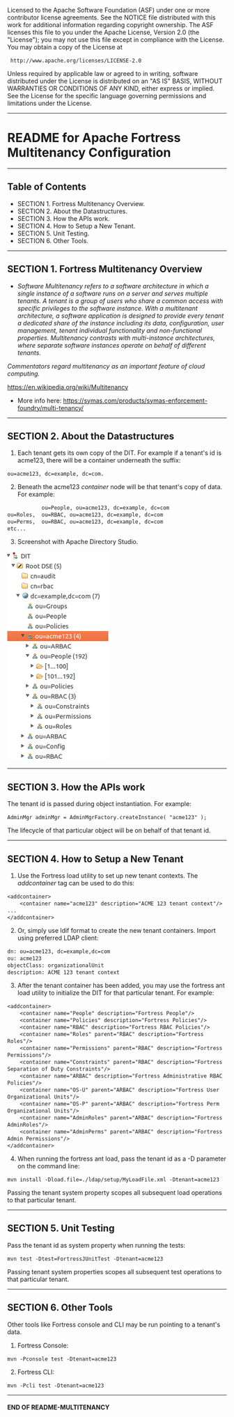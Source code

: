    Licensed to the Apache Software Foundation (ASF) under one
   or more contributor license agreements.  See the NOTICE file
   distributed with this work for additional information
   regarding copyright ownership.  The ASF licenses this file
   to you under the Apache License, Version 2.0 (the
   "License"); you may not use this file except in compliance
   with the License.  You may obtain a copy of the License at

     http://www.apache.org/licenses/LICENSE-2.0

   Unless required by applicable law or agreed to in writing,
   software distributed under the License is distributed on an
   "AS IS" BASIS, WITHOUT WARRANTIES OR CONDITIONS OF ANY
   KIND, either express or implied.  See the License for the
   specific language governing permissions and limitations
   under the License.

-------------------------------------------------------------------------------
# README for Apache Fortress Multitenancy Configuration
-------------------------------------------------------------------------------

## Table of Contents

 * SECTION 1. Fortress Multitenancy Overview.
 * SECTION 2. About the Datastructures.
 * SECTION 3. How the APIs work.
 * SECTION 4. How to Setup a New Tenant.
 * SECTION 5. Unit Testing.
 * SECTION 6.  Other Tools.

-------------------------------------------------------------------------------
## SECTION 1.  Fortress Multitenancy Overview

* *Software Multitenancy refers to a software architecture in which a single instance of a software runs on a server and serves multiple tenants. A tenant is a group of users who share a common access with specific privileges to the software instance. With a multitenant architecture, a software application is designed to provide every tenant a dedicated share of the instance including its data, configuration, user management, tenant individual functionality and non-functional properties. Multitenancy contrasts with multi-instance architectures, where separate software instances operate on behalf of different tenants.*

 *Commentators regard multitenancy as an important feature of cloud computing.*

 https://en.wikipedia.org/wiki/Multitenancy

* More info here: https://symas.com/products/symas-enforcement-foundry/multi-tenancy/

-------------------------------------------------------------------------------
## SECTION 2.  About the Datastructures

1. Each tenant gets its own copy of the DIT.  For example if a tenant's id is acme123, there will be a container underneath the suffix:

 ```
 ou=acme123, dc=example, dc=com.
 ```

2. Beneath the acme123 *container* node will be that tenant's copy of data.  For example:

 ```
            ou=People, ou=acme123, dc=example, dc=com
 ou=Roles,  ou=RBAC, ou=acme123, dc=example, dc=com
 ou=Perms,  ou=RBAC, ou=acme123, dc=example, dc=com
 etc...
 ```

3. Screenshot with Apache Directory Studio.

 ![Screeshot of Multitenant Tree](images/Screenshot-acme123-dit.png "ACME123 Tenant Subtree")

-------------------------------------------------------------------------------
## SECTION 3.  How the APIs work

The tenant id is passed during object instantiation.  For example:

 ```
 AdminMgr adminMgr = AdminMgrFactory.createInstance( "acme123" );
 ```

 The lifecycle of that particular object will be on behalf of that tenant id.

-------------------------------------------------------------------------------
## SECTION 4.  How to Setup a New Tenant

1. Use the Fortress load utility to set up new tenant contexts.  The *addcontainer* tag can be used to do this:

 ```
 <addcontainer>
     <container name="acme123" description="ACME 123 tenant context"/>
 ...
 </addcontainer>
 ```

2. Or, simply use ldif format to create the new tenant containers.  Import using preferred LDAP client:
 ```
 dn: ou=acme123, dc=example,dc=com
 ou: acme123
 objectClass: organizationalUnit
 description: ACME 123 tenant context
 ```

3. After the tenant container has been added, you may use the fortress ant load utility to initialize the DIT for that particular tenant.  For example:

 ```
 <addcontainer>
     <container name="People" description="Fortress People"/>
     <container name="Policies" description="Fortress Policies"/>
     <container name="RBAC" description="Fortress RBAC Policies"/>
     <container name="Roles" parent="RBAC" description="Fortress Roles"/>
     <container name="Permissions" parent="RBAC" description="Fortress Permissions"/>
     <container name="Constraints" parent="RBAC" description="Fortress Separation of Duty Constraints"/>
     <container name="ARBAC" description="Fortress Administrative RBAC Policies"/>
     <container name="OS-U" parent="ARBAC" description="Fortress User Organizational Units"/>
     <container name="OS-P" parent="ARBAC" description="Fortress Perm Organizational Units"/>
     <container name="AdminRoles" parent="ARBAC" description="Fortress AdminRoles"/>
     <container name="AdminPerms" parent="ARBAC" description="Fortress Admin Permissions"/>
 </addcontainer>
 ```

4. When running the fortress ant load, pass the tenant id as a -D parameter on the command line:
 ```
 mvn install -Dload.file=./ldap/setup/MyLoadFile.xml -Dtenant=acme123
 ```

 Passing the tenant system property scopes all subsequent load operations to that particular tenant.

___________________________________________________________________________________
## SECTION 5.  Unit Testing

Pass the tenant id as system property when running the tests:

 ```
 mvn test -Dtest=FortressJUnitTest -Dtenant=acme123
 ```

 Passing tenant system properties scopes all subsequent test operations to that particular tenant.

___________________________________________________________________________________
## SECTION 6.  Other Tools

Other tools like Fortress console and CLI may be run pointing to a tenant's data.

1. Fortress Console:

 ```
 mvn -Pconsole test -Dtenant=acme123
 ```

2. Fortress CLI:

 ```
 mvn -Pcli test -Dtenant=acme123
 ```

___________________________________________________________________________________
#### END OF README-MULTITENANCY